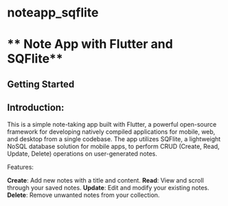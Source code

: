 # noteapp_sqflite

# ** Note App with Flutter and SQFlite**

## Getting Started
## **Introduction:**

This is a simple note-taking app built with Flutter, a powerful open-source framework for developing natively compiled applications for mobile, web, and desktop from a single codebase. The app utilizes SQFlite, a lightweight NoSQL database solution for mobile apps, to perform CRUD (Create, Read, Update, Delete) operations on user-generated notes.

Features:

**Create**: Add new notes with a title and content.
**Read**: View and scroll through your saved notes.
**Update**: Edit and modify your existing notes.
**Delete**: Remove unwanted notes from your collection.
